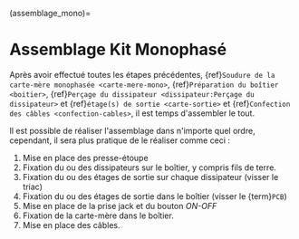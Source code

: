 (assemblage_mono)=

# Assemblage Kit Monophasé

Après avoir effectué toutes les étapes précédentes, {ref}`Soudure de la carte-mère monophasée <carte-mere-mono>`, {ref}`Préparation du boîtier <boitier>`, {ref}`Perçage du dissipateur <dissipateur:Perçage du dissipateur>` et {ref}`étage(s) de sortie <carte-sortie>` et {ref}`Confection des câbles <confection-cables>`, il est temps d'assembler le tout.

Il est possible de réaliser l'assemblage dans n'importe quel ordre, cependant, il sera plus pratique de le réaliser comme ceci :
1. Mise en place des presse-étoupe
2. Fixation du ou des dissipateurs sur le boîtier, y compris fils de terre.
3. Fixation du ou des étages de sortie sur chaque dissipateur (visser le triac)
4. Fixation du ou des étages de sortie dans le boîtier (visser le {term}`PCB`)
5. Mise en place de la prise jack et du bouton *ON-OFF*
6. Fixation de la carte-mère dans le boîtier.
7. Mise en place des câbles.
